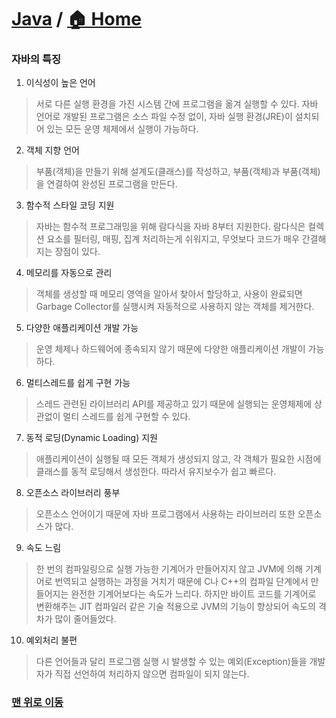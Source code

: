 # [Java](https://github.com/hyojaekim/TIL/tree/master/Java) / [🏠 Home](https://github.com/hyojaekim/TIL)

### 자바의 특징

1. 이식성이 높은 언어

> 서로 다른 실행 환경을 가진 시스템 간에 프로그램을 옮겨 실행할 수 있다.
자바 언어로 개발된 프로그램은 소스 파일 수정 없이, 자바 실행 환경(JRE)이 설치되어 있는 모든 운영 체제에서 실행이 가능하다.

2. 객체 지향 언어

> 부품(객체)을 만들기 위해 설계도(클래스)를 작성하고, 부품(객체)과 부품(객체)을 연결하여 완성된 프로그램을 만든다.

3. 함수적 스타일 코딩 지원

> 자바는 함수적 프로그래밍을 위해 람다식을 자바 8부터 지원한다. 람다식은 컬렉션 요소를 필터링, 매핑, 집계 처리하는게 쉬워지고, 무엇보다 코드가 매우 간결해지는 장점이 있다.

4. 메모리를 자동으로 관리

> 객체를 생성할 때 메모리 영역을 알아서 찾아서 할당하고, 사용이 완료되면 Garbage Collector를 실행시켜 자동적으로 사용하지 않는 객체를 제거한다.

5. 다양한 애플리케이션 개발 가능

> 운영 체제나 하드웨어에 종속되지 않기 때문에 다양한 애플리케이션 개발이 가능하다.

6. 멀티스레드를 쉽게 구현 가능

> 스레드 관련된 라이브러리 API를 제공하고 있기 때문에 실행되는 운영체제에 상관없이 멀티 스레드를 쉽게 구현할 수 있다.

7. 동적 로딩(Dynamic Loading) 지원

> 애플리케이션이 실행될 때 모든 객체가 생성되지 않고, 각 객체가 필요한 시점에 클래스를 동적 로딩해서 생성한다. 따라서 유지보수가 쉽고 빠르다.

8. 오픈소스 라이브러리 풍부

> 오픈소스 언어이기 때문에 자바 프로그램에서 사용하는 라이브러리 또한 오픈소스가 많다.

9. 속도 느림

>  한 번의 컴파일링으로 실행 가능한 기계어가 만들어지지 않고 JVM에 의해 기계어로 번역되고 실행하는 과정을 거치기 때문에 C나 C++의 컴파일 단계에서 만들어지는 완전한 기계어보다는 속도가 느리다.
하지만 바이트 코드를 기계어로 변환해주는 JIT 컴파일러 같은 기술 적용으로 JVM의 기능이 향상되어 속도의 격차가 많이 줄어들었다.

10. 예외처리 불편

> 다른 언어들과 달리 프로그램 실행 시 발생할 수 있는 예외(Exception)들을 개발자가 직접 선언하여 처리하지 않으면 컴파일이 되지 않는다.

### [맨 위로 이동](https://github.com/hyojaekim/TIL/blob/master/Java/java.md#java---home)
